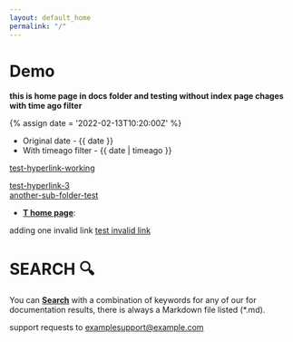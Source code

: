 ```yaml
---
layout: default_home
permalink: "/"
---
```


# Demo

<b>this is home page in docs folder and testing without index page chages with time ago filter</b>

{% assign date = '2022-02-13T10:20:00Z' %}

- Original date - {{ date }}
- With timeago filter - {{ date | timeago }}  


[test-hyperlink-working](test)<br>

[test-hyperlink-3](test)<br>
[another-sub-folder-test](/testrepo/subdocs/subd)

- <b>[T home page](tardis-orverview#what-is-the-tardis)</b>:

adding one invalid link [test invalid link](/wws/invalid)

# SEARCH :mag: 
You can <b>[Search](/testrepo/search)</b> with a combination of keywords for any of our for documentation results, there is always a Markdown file listed (*.md).

support requests to [examplesupport@example.com](mailto:example.example.com)
